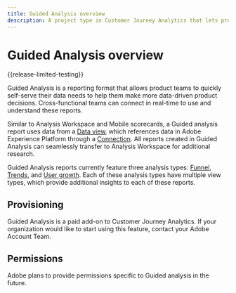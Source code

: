 ```yaml
---
title: Guided Analysis overview
description: A project type in Customer Journey Analytics that lets product teams easily generate reports and insights.
---
```

# Guided Analysis overview

{{release-limited-testing}}

Guided Analysis is a reporting format that allows product teams to quickly self-serve their data needs to help them make more data-driven product decisions. Cross-functional teams can connect in real-time to use and understand these reports.

Similar to Analysis Workspace and Mobile scorecards, a Guided analysis report uses data from a [Data view](../data-views/data-views.md), which references data in Adobe Experience Platform through a [Connection](../connections/overview.md). All reports created in Guided Analysis can seamlessly transfer to Analysis Workspace for additional research.

Guided Analysis reports currently feature three analysis types: [Funnel](analysis-types/funnel.md), [Trends](analysis-types/trends.md), and [User growth](analysis-types/user-growth.md). Each of these analysis types have multiple view types, which provide additional insights to each of these reports.

## Provisioning

Guided Analysis is a paid add-on to Customer Journey Analytics. If your organization would like to start using this feature, contact your Adobe Account Team.

## Permissions

Adobe plans to provide permissions specific to Guided analysis in the future.

<!-- Once your organization is provisioned to use Guided Analysis, product profile administrators can grant access to this project type in the Adobe Admin Console.

1. Log in to the [Adobe admin console](https://adminconsole.adobe.com).
1. Select **[!UICONTROL Customer Journey Analytics]** in the list of products.
1. Select the desired product profile to edit permissions.
1. Click the **[!UICONTROL Permissions]** tab, then click **[!UICONTROL Edit]** under [!UICONTROL Reporting Tools].
1. Drag **[!UICONTROL Guided Analysis]** from the list of [!UICONTROL Available Permission Items] to the list of [!UICONTROL Included Permission Items].
1. Click **[!UICONTROL Save]**. -->
